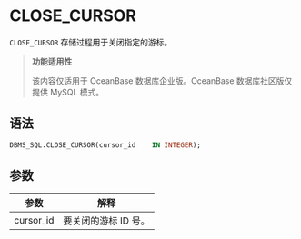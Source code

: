 CLOSE_CURSOR 
=================================

`CLOSE_CURSOR` 存储过程用于关闭指定的游标。

>**功能适用性**
>
>该内容仅适用于 OceanBase 数据库企业版。OceanBase 数据库社区版仅提供 MySQL 模式。

语法 
-----------

```sql
DBMS_SQL.CLOSE_CURSOR(cursor_id    IN INTEGER);
```



参数 
-----------



|  **参数**   |    **解释**    |
|-----------|--------------|
| cursor_id | 要关闭的游标 ID 号。 |


